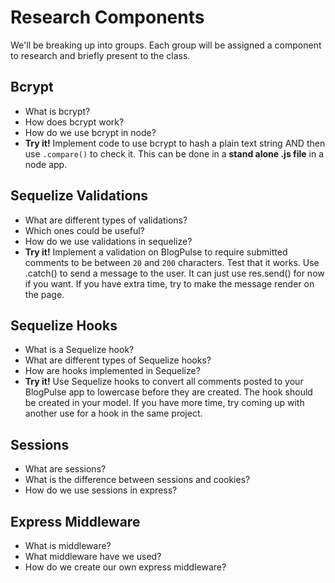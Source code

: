 # Research Components

We'll be breaking up into groups. Each group will be assigned a component to research and briefly present to the class.

## Bcrypt

* What is bcrypt?
* How does bcrypt work?
* How do we use bcrypt in node?
* **Try it!** Implement code to use bcrypt to hash a plain text string AND then use `.compare()` to check it. This can be done in a **stand alone .js file** in a node app.

## Sequelize Validations

* What are different types of validations?
* Which ones could be useful?
* How do we use validations in sequelize?
* **Try it!** Implement a validation on BlogPulse to require submitted comments to be between `20` and `200` characters. Test that it works. Use .catch\(\) to send a message to the user. It can just use res.send\(\) for now if you want. If you have extra time, try to make the message render on the page.

## Sequelize Hooks

* What is a Sequelize hook?
* What are different types of Sequelize hooks? 
* How are hooks implemented in Sequelize?
* **Try it!** Use Sequelize hooks to convert all comments posted to your BlogPulse app to lowercase before they are created. The hook should be created in your model. If you have more time, try coming up with another use for a hook in the same project.

## Sessions

* What are sessions?
* What is the difference between sessions and cookies?
* How do we use sessions in express?

## Express Middleware

* What is middleware?
* What middleware have we used?
* How do we create our own express middleware?


